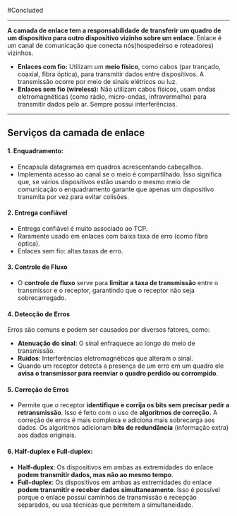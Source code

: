 
#Concluded 

---
**A camada de enlace tem a responsabilidade de transferir um quadro de um dispositivo para outro dispositivo vizinho sobre um enlace**. Enlace é um canal de comunicação que conecta nós(hospedeirso e roteadores) vizinhos.

- **Enlaces com fio:** Utilizam um **meio físico**, como cabos (par trançado, coaxial, fibra óptica), para transmitir dados entre dispositivos. A transmissão ocorre por meio de sinais elétricos ou luz.
- **Enlaces sem fio (wireless):** Não utilizam cabos físicos, usam ondas eletromagnéticas (como rádio, micro-ondas, infravermelho) para transmitir dados pelo ar. Sempre possui interferências.
---
## **Serviços da camada de enlace**

#### **1. Enquadramento**: 
- Encapsula datagramas em quadros acrescentando cabeçalhos.
- Implementa acesso ao canal se o meio é compartilhado. Isso significa que, se vários dispositivos estão usando o mesmo meio de comunicação o enquadramento garante que apenas um dispositivo transmita por vez para evitar colisões.
#### **2. Entrega confiável**
- Entrega confiável é muito associado ao TCP.
- Raramente usado em enlaces com baixa taxa de erro (como fibra óptica).
- Enlaces sem fio: altas taxas de erro.
#### **3. Controle de Fluxo** 
- O **controle de fluxo** serve para **limitar a taxa de transmissão** entre o transmissor e o receptor, garantindo que o receptor não seja sobrecarregado.
#### **4. Detecção de Erros** 
Erros são comuns e podem ser causados por diversos fatores, como:
- **Atenuação do sinal**: O sinal enfraquece ao longo do meio de transmissão.
- **Ruídos**: Interferências eletromagnéticas que alteram o sinal.
- Quando um receptor detecta a presença de um erro em um quadro ele **avisa o transmissor para reenviar o quadro perdido ou corrompido**. 
#### **5. Correção de Erros**  
- Permite que o receptor **identifique e corrija os bits sem precisar pedir a retransmissão**. Isso é feito com o uso de **algoritmos de correção.** A correção de erros é mais complexa e adiciona mais sobrecarga aos dados. Os algoritmos adicionam **bits de redundância** (informação extra) aos dados originais. 
####  **6. Half-duplex e Full-duplex**: 
- **Half-duplex**: Os dispositivos em ambas as extremidades do enlace **podem transmitir dados, mas não ao mesmo tempo**. 
- **Full-duplex**: Os dispositivos em ambas as extremidades do enlace **podem transmitir e receber dados simultaneamente**. Isso é possível porque o enlace possui caminhos de transmissão e recepção separados, ou usa técnicas que permitem a simultaneidade.


